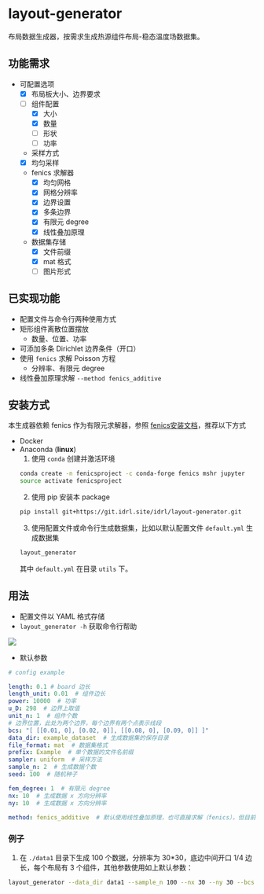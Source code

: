 # layout-generator

布局数据生成器，按需求生成热源组件布局-稳态温度场数据集。

## 功能需求

- 可配置选项
  - [x] 布局板大小、边界要求
  - [ ] 组件配置
    - [x] 大小
    - [x] 数量
    - [ ] 形状
    - [ ] 功率
  - 采样方式
  - [x] 均匀采样
  - fenics 求解器
    - [x] 均匀网格
    - [x] 网格分辨率
    - [x] 边界设置
    - [x] 多条边界 
    - [x] 有限元 degree
    - [x] 线性叠加原理 
  - 数据集存储
    - [x] 文件前缀
    - [x] mat 格式
    - [ ] 图片形式

## 已实现功能

- 配置文件与命令行两种使用方式
- 矩形组件离散位置摆放
  - 数量、位置、功率
- 可添加多条 Dirichlet 边界条件（开口）
- 使用 `fenics` 求解 Poisson 方程
  - 分辨率、有限元 degree
- 线性叠加原理求解 `--method fenics_additive`

## 安装方式

本生成器依赖 fenics 作为有限元求解器，参照 [fenics安装文档](https://fenicsproject.org/download/)，推荐以下方式
- Docker
- Anaconda (**linux**)
  1. 使用 `conda` 创建并激活环境 
  ```bash
  conda create -n fenicsproject -c conda-forge fenics mshr jupyter
  source activate fenicsproject
  ```
  2. 使用 pip 安装本 package
  ```bash
  pip install git+https://git.idrl.site/idrl/layout-generator.git
  ```
  3. 使用配置文件或命令行生成数据集，比如以默认配置文件 `default.yml` 生成数据集
  ```bash
  layout_generator
  ```
  其中 `default.yml` 在目录 `utils` 下。
  
## 用法

- 配置文件以 YAML 格式存储
- `layout_generator -h` 获取命令行帮助

![](https://i.bmp.ovh/imgs/2020/03/b2104e86c55e5320.png)

- 默认参数
```yml
# config example

length: 0.1 # board 边长
length_unit: 0.01  # 组件边长
power: 10000  # 功率
u_D: 298  # 边界上取值
unit_n: 1  # 组件个数
# 边界位置，此处为两个边界，每个边界有两个点表示线段
bcs: "[ [[0.01, 0], [0.02, 0]], [[0.08, 0], [0.09, 0]] ]"
data_dir: example_dataset  # 生成数据集的保存目录
file_format: mat  # 数据集格式
prefix: Example  # 单个数据的文件名前缀
sampler: uniform  # 采样方法
sample_n: 2  # 生成数据个数
seed: 100  # 随机种子

fem_degree: 1  # 有限元 degree
nx: 10  # 生成数据 x 方向分辨率
ny: 10  # 生成数据 x 方向分辨率

method: fenics_additive  # 默认使用线性叠加原理，也可直接求解（fenics），但目前效率较差
```

### 例子

1. 在 `./data1` 目录下生成 100 个数据，分辨率为 30*30，底边中间开口 1/4 边长，每个布局有 3 个组件，其他参数使用如上默认参数：
```bash
layout_generator --data_dir data1 --sample_n 100 --nx 30 --ny 30 --bcs "[ [[0.0375, 0], [0.0625, 0]] ]" --unit_n 3
```
